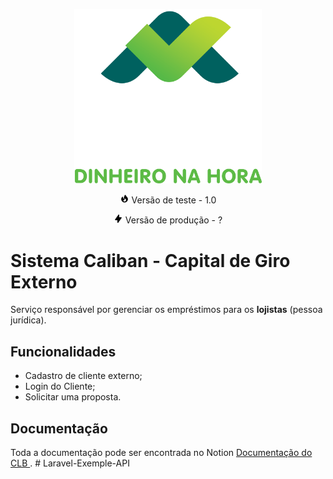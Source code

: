 
<p align="center"><a href="https://cg-hml.agil.com.br/app/login" target="_blank"><img src="./public/images/logoAgilVertical.png" width="300"></a></p>

<p align="center">
<img src="testicon.svg" width="15">
Versão de teste - 1.0  
</p>
<p align="center">
<img src="productionicon.svg" width="15">
Versão de produção - ? 
</p>

# Sistema Caliban - Capital de Giro Externo

Serviço responsável por gerenciar os empréstimos para os **lojistas** (pessoa jurídica).

## Funcionalidades
- Cadastro de cliente externo;
- Login do Cliente;
- Solicitar uma proposta.

## Documentação

Toda a documentação pode ser encontrada no Notion [Documentação do CLB ](https://www.notion.so/Project-Caliban-6cbced185e38459eabba9f8e634c2ec5).
#   L a r a v e l - E x e m p l e - A P I 
 
 